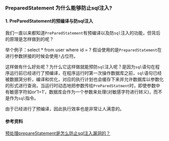 ### PreparedStatement 为什么能够防止sql注入?

#### 1. PreParedStatement的预编译与防sql注入

我们一直以来都知道`PreParedStatement`有预编译以及防`sql`注入的功能，但背后的原理是怎样做到的呢？

举个例子：select * from user where id = ? 假设使用的是`PreparedStatement`在进行参数拼接的时候会使用`?`占位符。

这样做有什么好处呢？为什么它这样做就能预防`sql`注入呢？是因为`sql`语句在程序运行前已经进行了预编译，在程序运行时第一次操作数据库之前，`sql`语句已经被数据哭分析，编译和优化，对应的执行计划也会缓存下来并允许数据库以参数化的形式进行查询，当运行时动态地把参数传给`PreParedStatment`时，即使参数中有敏感字符如or‘1=1’，数据库会作为一个参数来处理(对敏感字符进行转义)，而不是作为`sql`指令。

由于已经进行了预编译，因此执行效率也是非常让人满意的。

#### 参考资料

[预处理prepareStatement是怎么防止sql注入漏洞的？](https://www.cnblogs.com/yaochc/p/4957833.html)
